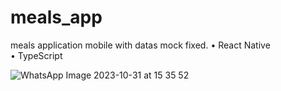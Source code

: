 # meals_app
meals application mobile with datas mock fixed.
• React Native <br />
• TypeScript <br />

![WhatsApp Image 2023-10-31 at 15 35 52](https://github.com/wendellbruno/meals_app/assets/79750052/6333a522-2b69-4f12-8ff7-1df851dd98d0)
